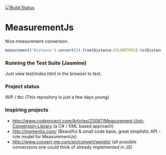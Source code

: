 [![Build Status](https://travis-ci.org/Philzen/measurement.js.png?branch=master)](https://travis-ci.org/Philzen/measurement.js)

MeasurementJs   
=============
Nice measurement conversion.

``` js
measurement('Distance').convert(1).from(Distance.KILOMETRES).to(Distance.METRES)    // returns 1000
```

### Running the Test Suite (Jasmine)

Just view test/index.html in the browser to test.

### Project status

WIP / tbc (This repository is just a few days young)


### Inspiring projects

- http://www.codeproject.com/Articles/23087/Measurement-Unit-Conversion-Library (a C# / XML based approach)
- http://momentjs.com/ (Beautiful & small code base, great simplistic API - role model for MeasurementJs)
- http://www.convert-me.com/en/convert/weight/ (all possible conversions one could think of already implemented in JS)
